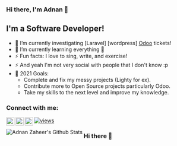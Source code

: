 ### Hi there, I'm Adnan  👋

## I'm a Software Developer!
- 🔭 I’m currently investigating [Laravel] [wordpress] [Odoo][website] tickets!
- 🌱 I’m currently learning everything 🤣
- ⚡ Fun facts: I love to sing, write, and exercise!
- ⚡ And yeah I'm not very social with people that I don't know :p
- 🥅 2021 Goals: 
  - Complete and fix my messy projects (Lighty for ex).
  - Contribute more to Open Source projects particularly Odoo.
  - Take my skills to the next level and improve my knowledge.


### Connect with me:

[<img align="left" alt="nouraellm | Twitter" width="22px" src="https://cdn.jsdelivr.net/npm/simple-icons@v3/icons/twitter.svg" />][twitter]
[<img align="left" alt="nouraellm | LinkedIn" width="22px" src="https://cdn.jsdelivr.net/npm/simple-icons@v3/icons/linkedin.svg" />][linkedin]
[<img align="left" alt="nouraellm | Instagram" width="22px" src="https://cdn.jsdelivr.net/npm/simple-icons@v3/icons/instagram.svg" />][instagram]
[![views](https://komarev.com/ghpvc/?username=nouraellm&label=Profile%20views&color=fe75a9&style=flat)](https://github.com/nouraellm/)
<br />

<img align="left" alt="Adnan Zaheer's Github Stats" src="https://github-readme-stats.vercel.app/api?username=nouraellm&show_icons=true&hide_border=true" />

[website]: https://www.adnanzaheer.com/
[twitter]: https://twitter.com/adnanzaheer2001
[instagram]: https://instagram.com/adnanzaheer2001
[linkedin]: https://linkedin.com/in/adnanzaheer2001

### Hi there 👋

<!--
**adnanzaheer/adnanzaheer** is a ✨ _special_ ✨ repository because its `README.md` (this file) appears on your GitHub profile.

Here are some ideas to get you started:

- 🔭 I’m currently working on ...
- 🌱 I’m currently learning ...
- 👯 I’m looking to collaborate on ...
- 🤔 I’m looking for help with ...
- 💬 Ask me about ...
- 📫 How to reach me: ...
- 😄 Pronouns: ...
- ⚡ Fun fact: ...
-->
